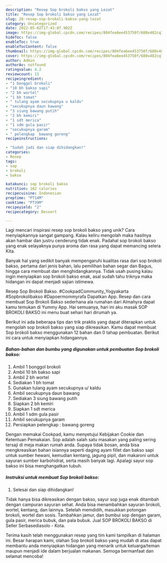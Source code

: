 ```yaml
---
description: "Resep Sop brokoli bakso yang Lezat"
title: "Resep Sop brokoli bakso yang Lezat"
slug: 26-resep-sop-brokoli-bakso-yang-lezat
category: Uncategorized
date: 2022-05-02T17:43:07.902Z
image: https://img-global.cpcdn.com/recipes/804fea6ee453750f/680x482cq70/sop-brokoli-bakso-foto-resep-utama.jpg
hideToc: false
enableToc: true
enableTocContent: false
thumbnail: https://img-global.cpcdn.com/recipes/804fea6ee453750f/680x482cq70/sop-brokoli-bakso-foto-resep-utama.jpg
cover: https://img-global.cpcdn.com/recipes/804fea6ee453750f/680x482cq70/sop-brokoli-bakso-foto-resep-utama.jpg
author: Admin
authorAv: notfound
ratingvalue: 4.2
reviewcount: 13
recipeingredient:
- "1 bonggol brokoli"
- "10 bh bakso sapi"
- "2 bh wortel"
- "1 bh tomat"
- " tulang ayam secukupnya u kaldu"
- "secukupnya daun bawang"
- "3 siung bawang putih"
- "2 bh kemiri"
- "1 sdt merica"
- "1 sdm gula pasir"
- "secukupnya garam"
- " pelengkap  bawang goreng"
recipeinstructions:

- "Sudah jadi dan siap dihidangkan!"
categories:
- Resep
tags:
- sop
- brokoli
- bakso

katakunci: sop brokoli bakso 
nutrition: 162 calories
recipecuisine: Indonesian
preptime: "PT14M"
cooktime: "PT39M"
recipeyield: "2"
recipecategory: Dessert

---
```





Lagi mencari inspirasi resep sop brokoli bakso yang unik? Cara menyiapkannya sangat gampang. Kalau keliru mengolah maka hasilnya akan hambar dan justru cenderung tidak enak. Padahal sop brokoli bakso yang enak selayaknya punya aroma dan rasa yang dapat memancing selera Kita.





Banyak hal yang sedikit banyak mempengaruhi kualitas rasa dari sop brokoli bakso, pertama dari jenis bahan, lalu pemilihan bahan segar dan Bagus, hingga cara membuat dan menghidangkannya. Tidak usah pusing kalau ingin menyiapkan sop brokoli bakso enak,      asal sudah tahu triknya maka hidangan ini dapat menjadi sajian istimewa.














Resep Sop Brokoli Bakso. #CookpadCommunity_Yogyakarta #Sopbrokolibakso #Dapoermommyrafa Dapatkan App. Resep dan cara membuat Sop Brokoli Bakso sederhana ala rumahan dari Almahyra dapat kamu temukan di Yummy App. Hai semuanya, hari ini aku masak SOP BROKOLI BAKSO ini menu buat sehari hari dirumah ya.






Berikut ini ada beberapa tips dan trik praktis yang dapat diterapkan untuk mengolah sop brokoli bakso yang siap dikreasikan. Kamu dapat membuat Sop brokoli bakso menggunakan 12 bahan dan 0 tahap pembuatan. Berikut ini cara untuk menyiapkan hidangannya.

<!--inarticleads1-->

##### Bahan-bahan dan bumbu yang digunakan untuk pembuatan Sop brokoli bakso:

1. Ambil 1 bonggol brokoli
1. Ambil 10 bh bakso sapi
1. Ambil 2 bh wortel
1. Sediakan 1 bh tomat
1. Gunakan  tulang ayam secukupnya u/ kaldu
1. Ambil secukupnya daun bawang
1. Sediakan 3 siung bawang putih
1. Siapkan 2 bh kemiri
1. Siapkan 1 sdt merica
1. Ambil 1 sdm gula pasir
1. Ambil secukupnya garam
1. Persiapkan  pelengkap : bawang goreng


Dengan memakai Cookpad, kamu menyetujui Kebijakan Cookie dan Ketentuan Pemakaian. Sop adalah salah satu masakan yang paling sering tersaji di meja makan rumah anda. Supaya tidak bosan, anda bisa mengkreasikan bahan isiannya seperti daging ayam fillet dan bakso sapi untuk sumber hewani, kemudian kentang, jagung pipil, dan makaroni untuk sayuran sumber karbohidrat, serta masih banyak lagi. Apalagi sayur sop bakso ini bisa menghangatkan tubuh. 

<!--inarticleads2-->

##### Instruksi untuk membuat Sop brokoli bakso:


1. Selesai dan siap dihidangkan!

Tidak hanya bisa dikreasikan dengan bakso, sayur sop juga enak ditambah dengan campuran sayuran sehat. Anda bisa menambahkan sayuran brokoli, wortel, kentang, dan lainnya. Setelah memdidih, masukkan potongan brokoli, wortel dan sosis. Tambahkan jamur, dan bumbui sop dengan garam, gula pasir, merica bubuk, dan pala bubuk. Jual SOP BROKOLI BAKSO di Seller Serbasediasolo - Kota. 

Terima kasih telah menggunakan resep yang tim kami tampilkan di halaman ini. Besar harapan kami, olahan Sop brokoli bakso yang mudah di atas dapat membantu anda menyiapkan hidangan yang menarik untuk keluarga/teman maupun menjadi ide dalam berjualan makanan. Semoga bermanfaat dan selamat mencoba!
